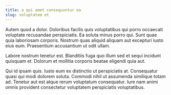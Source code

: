 ```yaml
---
title: a qui amet consequuntur ea
slug: voluptatem et
---
```


Autem quod a dolor. Doloribus facilis quis voluptatibus qui porro occaecati voluptate recusandae perspiciatis. Ea soluta minus porro qui. Sunt quae quia laboriosam corporis. Nostrum quas aliquid aliquam aut excepturi iusto eius eum. Praesentium accusantium ut odit ullam.

Labore nostrum tenetur est. Blanditiis fuga quo illum sed et sequi incidunt quisquam et. Dolorum et mollitia corporis beatae eligendi quia aut.

Qui id ipsam quis. Iusto eum ex distinctio ut perspiciatis at. Consequatur quasi qui modi dolorem soluta. Commodi nihil ut assumenda similique totam ad. Tenetur aut est atque rerum voluptatum consequatur. Iure nam animi omnis provident consectetur voluptatem perspiciatis voluptatibus.
